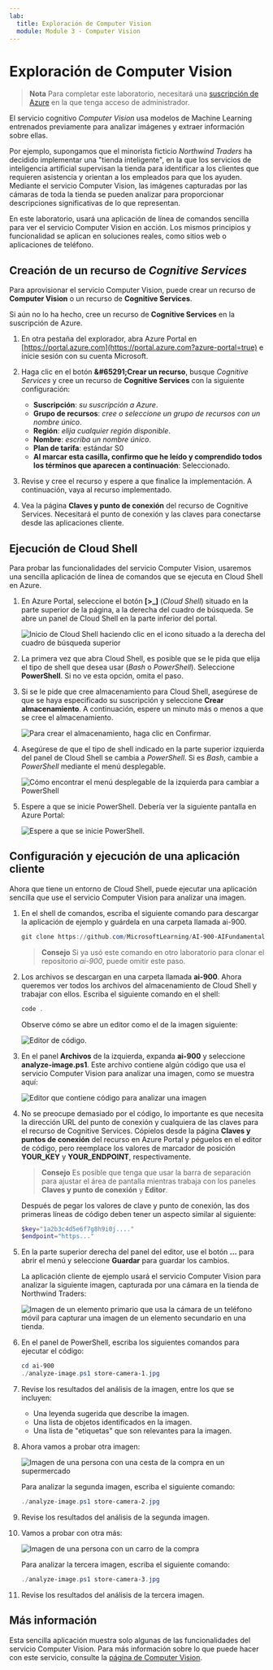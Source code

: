 ```yaml
---
lab:
  title: Exploración de Computer Vision
  module: Module 3 - Computer Vision
---
```


# <a name="explore-computer-vision"></a>Exploración de Computer Vision

> **Nota** Para completar este laboratorio, necesitará una [suscripción de Azure](https://azure.microsoft.com/free?azure-portal=true) en la que tenga acceso de administrador.

El servicio cognitivo *Computer Vision* usa modelos de Machine Learning entrenados previamente para analizar imágenes y extraer información sobre ellas.

Por ejemplo, supongamos que el minorista ficticio *Northwind Traders* ha decidido implementar una "tienda inteligente", en la que los servicios de inteligencia artificial supervisan la tienda para identificar a los clientes que requieren asistencia y orientan a los empleados para que los ayuden. Mediante el servicio Computer Vision, las imágenes capturadas por las cámaras de toda la tienda se pueden analizar para proporcionar descripciones significativas de lo que representan.

En este laboratorio, usará una aplicación de línea de comandos sencilla para ver el servicio Computer Vision en acción. Los mismos principios y funcionalidad se aplican en soluciones reales, como sitios web o aplicaciones de teléfono.

## <a name="create-a-cognitive-services-resource"></a>Creación de un recurso de *Cognitive Services*

Para aprovisionar el servicio Computer Vision, puede crear un recurso de **Computer Vision** o un recurso de **Cognitive Services**.

Si aún no lo ha hecho, cree un recurso de **Cognitive Services** en la suscripción de Azure.

1. En otra pestaña del explorador, abra Azure Portal en [https://portal.azure.com](https://portal.azure.com?azure-portal=true) e inicie sesión con su cuenta Microsoft.

1. Haga clic en el botón **&amp;#65291;Crear un recurso**, busque *Cognitive Services* y cree un recurso de **Cognitive Services** con la siguiente configuración:
    - **Suscripción**: *su suscripción a Azure*.
    - **Grupo de recursos**: *cree o seleccione un grupo de recursos con un nombre único*.
    - **Región**: *elija cualquier región disponible*.
    - **Nombre**: *escriba un nombre único*.
    - **Plan de tarifa**: estándar S0
    - **Al marcar esta casilla, confirmo que he leído y comprendido todos los términos que aparecen a continuación**: Seleccionado.

1. Revise y cree el recurso y espere a que finalice la implementación. A continuación, vaya al recurso implementado.

1. Vea la página **Claves y punto de conexión** del recurso de Cognitive Services. Necesitará el punto de conexión y las claves para conectarse desde las aplicaciones cliente.

## <a name="run-cloud-shell"></a>Ejecución de Cloud Shell

Para probar las funcionalidades del servicio Computer Vision, usaremos una sencilla aplicación de línea de comandos que se ejecuta en Cloud Shell en Azure.

1. En Azure Portal, seleccione el botón **[>_]** (*Cloud Shell*) situado en la parte superior de la página, a la derecha del cuadro de búsqueda. Se abre un panel de Cloud Shell en la parte inferior del portal.

    ![Inicio de Cloud Shell haciendo clic en el icono situado a la derecha del cuadro de búsqueda superior](media/analyze-images-computer-vision-service/powershell-portal-guide-1.png)

1. La primera vez que abra Cloud Shell, es posible que se le pida que elija el tipo de shell que desea usar (*Bash* o *PowerShell*). Seleccione **PowerShell**. Si no ve esta opción, omita el paso.  

1. Si se le pide que cree almacenamiento para Cloud Shell, asegúrese de que se haya especificado su suscripción y seleccione **Crear almacenamiento**. A continuación, espere un minuto más o menos a que se cree el almacenamiento.

    ![Para crear el almacenamiento, haga clic en Confirmar.](media/analyze-images-computer-vision-service/powershell-portal-guide-2.png)

1. Asegúrese de que el tipo de shell indicado en la parte superior izquierda del panel de Cloud Shell se cambia a *PowerShell*. Si es *Bash*, cambie a *PowerShell* mediante el menú desplegable.

    ![Cómo encontrar el menú desplegable de la izquierda para cambiar a PowerShell](media/analyze-images-computer-vision-service/powershell-portal-guide-3.png)

1. Espere a que se inicie PowerShell. Debería ver la siguiente pantalla en Azure Portal:  

    ![Espere a que se inicie PowerShell.](media/analyze-images-computer-vision-service/powershell-prompt.png)

## <a name="configure-and-run-a-client-application"></a>Configuración y ejecución de una aplicación cliente

Ahora que tiene un entorno de Cloud Shell, puede ejecutar una aplicación sencilla que use el servicio Computer Vision para analizar una imagen.

1. En el shell de comandos, escriba el siguiente comando para descargar la aplicación de ejemplo y guárdela en una carpeta llamada ai-900.

    ```PowerShell
    git clone https://github.com/MicrosoftLearning/AI-900-AIFundamentals ai-900
    ```

    > **Consejo** Si ya usó este comando en otro laboratorio para clonar el repositorio *ai-900*, puede omitir este paso.

1. Los archivos se descargan en una carpeta llamada **ai-900**. Ahora queremos ver todos los archivos del almacenamiento de Cloud Shell y trabajar con ellos. Escriba el siguiente comando en el shell:

    ```PowerShell
    code .
    ```

    Observe cómo se abre un editor como el de la imagen siguiente:

    ![Editor de código.](media/analyze-images-computer-vision-service/powershell-portal-guide-4.png)

1. En el panel **Archivos** de la izquierda, expanda **ai-900** y seleccione **analyze-image.ps1**. Este archivo contiene algún código que usa el servicio Computer Vision para analizar una imagen, como se muestra aquí:

    ![Editor que contiene código para analizar una imagen](media/analyze-images-computer-vision-service/analyze-image-code.png)

1. No se preocupe demasiado por el código, lo importante es que necesita la dirección URL del punto de conexión y cualquiera de las claves para el recurso de Cognitive Services. Cópielos desde la página **Claves y puntos de conexión** del recurso en Azure Portal y péguelos en el editor de código, pero reemplace los valores de marcador de posición **YOUR_KEY** y **YOUR_ENDPOINT**, respectivamente.

    > **Consejo** Es posible que tenga que usar la barra de separación para ajustar el área de pantalla mientras trabaja con los paneles **Claves y punto de conexión** y **Editor**.

    Después de pegar los valores de clave y punto de conexión, las dos primeras líneas de código deben tener un aspecto similar al siguiente:

    ```PowerShell
    $key="1a2b3c4d5e6f7g8h9i0j...."    
    $endpoint="https..."
    ```

1. En la parte superior derecha del panel del editor, use el botón **...** para abrir el menú y seleccione **Guardar** para guardar los cambios.

    La aplicación cliente de ejemplo usará el servicio Computer Vision para analizar la siguiente imagen, capturada por una cámara en la tienda de Northwind Traders:

    ![Imagen de un elemento primario que usa la cámara de un teléfono móvil para capturar una imagen de un elemento secundario en una tienda.](media/analyze-images-computer-vision-service/store-camera-1.jpg)

1. En el panel de PowerShell, escriba los siguientes comandos para ejecutar el código:

    ```PowerShell
    cd ai-900
    ./analyze-image.ps1 store-camera-1.jpg
    ```

1. Revise los resultados del análisis de la imagen, entre los que se incluyen:
    - Una leyenda sugerida que describe la imagen.
    - Una lista de objetos identificados en la imagen.
    - Una lista de "etiquetas" que son relevantes para la imagen.

1. Ahora vamos a probar otra imagen:

    ![Imagen de una persona con una cesta de la compra en un supermercado](media/analyze-images-computer-vision-service/store-camera-2.jpg)

    Para analizar la segunda imagen, escriba el siguiente comando:

    ```PowerShell
    ./analyze-image.ps1 store-camera-2.jpg
    ```

1. Revise los resultados del análisis de la segunda imagen.

1. Vamos a probar con otra más:

    ![Imagen de una persona con un carro de la compra](media/analyze-images-computer-vision-service/store-camera-3.jpg)

    Para analizar la tercera imagen, escriba el siguiente comando:

    ```PowerShell
    ./analyze-image.ps1 store-camera-3.jpg
    ```

1. Revise los resultados del análisis de la tercera imagen.

## <a name="learn-more"></a>Más información

Esta sencilla aplicación muestra solo algunas de las funcionalidades del servicio Computer Vision. Para más información sobre lo que puede hacer con este servicio, consulte la [página de Computer Vision](https://azure.microsoft.com/services/cognitive-services/computer-vision/).
